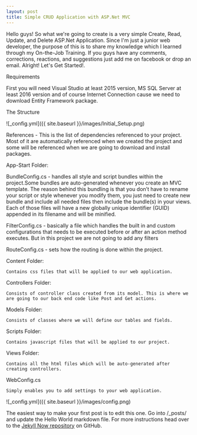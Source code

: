 ```yaml
---
layout: post
title: Simple CRUD Application with ASP.Net MVC
---
```


Hello guys! So what we're going to create is a very simple Create, Read, Update, and Delete ASP.Net Application. Since I'm just a junior web developer, the purpose of this is to share my knowledge which I learned through my On-the-Job Training. If you guys have any comments, corrections, reactions, and suggestions
just add me on facebook or drop an email. Alright! Let's Get Started!. 

Requirements

First you will need Visual Studio at least 2015 version, MS SQL Server at least 2016 version and of course Internet Connection cause we need to download Entity Framework package.

The Structure

![_config.yml]({{ site.baseurl }}/images/Initial_Setup.png)

References - This is the list of dependencies referenced to your project. Most of it are automatically referenced when we created the project and some will be referenced when we are going to download and install
packages.

App-Start Folder:

BundleConfig.cs - handles all style and script bundles within the project.Some bundles are auto-generated whenever you create an MVC template. The reason behind this bundling is that you don’t have to rename your script or style whenever you modify them, you just need to create new bundle and include all needed files then include the bundle(s) in your views. Each of those files will have a new globally unique identifier (GUID) appended in its filename and will be minified.

FilterConfig.cs - basically a file which handles the built in and custom configurations that needs to be executed before or after an action method executes. But in this project we are not going to add any filters

RouteConfig.cs - sets how the routing is done within the project. 

Content Folder:

    Contains css files that will be applied to our web application.

Controllers Folder:

    Consists of controller class created from its model. This is where we are going to our back end code like Post and Get actions.

Models Folder:

    Consists of classes where we will define our tables and fields.

Scripts Folder:

    Contains javascript files that will be applied to our project.

Views Folder:

    Contains all the html files which will be auto-generated after creating controllers.

WebConfig.cs

    Simply enables you to add settings to your web application.

![_config.yml]({{ site.baseurl }}/images/config.png)

The easiest way to make your first post is to edit this one. Go into /_posts/ and update the Hello World markdown file. For more instructions head over to the [Jekyll Now repository](https://github.com/barryclark/jekyll-now) on GitHub.